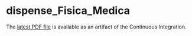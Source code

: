 # dispense_Fisica_Medica

The [latest PDF
file](./../-/jobs/artifacts/master/raw/build/dispense_Fisica_Medica.pdf?job=pdf)
is available as an artifact of the Continuous Integration.


